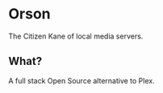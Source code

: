 # Orson
The Citizen Kane of local media servers.

## What?
A full stack Open Source alternative to Plex.
